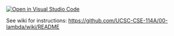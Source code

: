 [![Open in Visual Studio Code](https://classroom.github.com/assets/open-in-vscode-f059dc9a6f8d3a56e377f745f24479a46679e63a5d9fe6f495e02850cd0d8118.svg)](https://classroom.github.com/online_ide?assignment_repo_id=7530287&assignment_repo_type=AssignmentRepo)

See wiki for instructions: https://github.com/UCSC-CSE-114A/00-lambda/wiki/README
